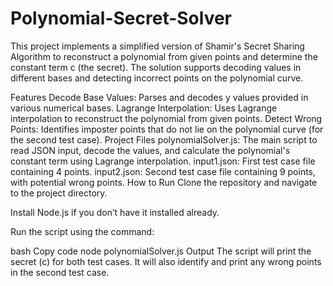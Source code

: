 # Polynomial-Secret-Solver
This project implements a simplified version of Shamir's Secret Sharing Algorithm to reconstruct a polynomial from given points and determine the constant term c (the secret). The solution supports decoding values in different bases and detecting incorrect points on the polynomial curve.

Features
Decode Base Values: Parses and decodes y values provided in various numerical bases.
Lagrange Interpolation: Uses Lagrange interpolation to reconstruct the polynomial from given points.
Detect Wrong Points: Identifies imposter points that do not lie on the polynomial curve (for the second test case).
Project Files
polynomialSolver.js: The main script to read JSON input, decode the values, and calculate the polynomial's constant term using Lagrange interpolation.
input1.json: First test case file containing 4 points.
input2.json: Second test case file containing 9 points, with potential wrong points.
How to Run
Clone the repository and navigate to the project directory.

Install Node.js if you don’t have it installed already.

Run the script using the command:

bash
Copy code
node polynomialSolver.js
Output
The script will print the secret (c) for both test cases.
It will also identify and print any wrong points in the second test case.

